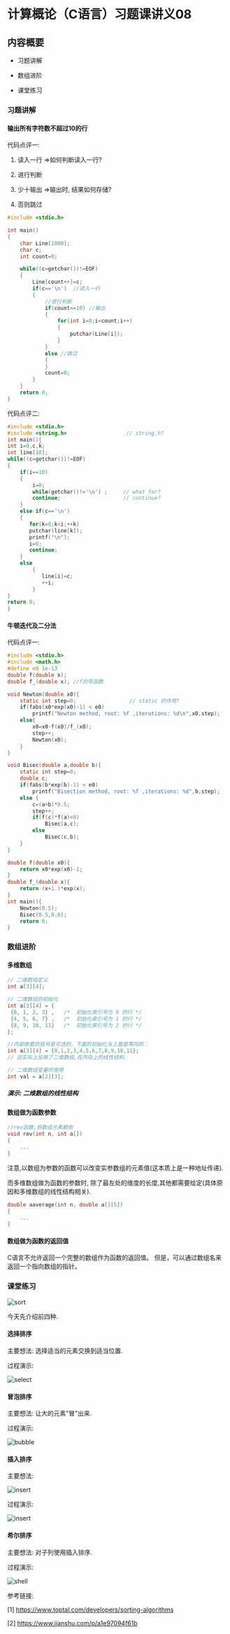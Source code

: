 # 计算概论（C语言）习题课讲义08

## 内容概要

- 习题讲解

- 数组进阶

- 课堂练习

### 习题讲解

#### 输出所有字符数不超过10的行

代码点评一:

1. 读入一行 =>如何判断读入一行?

2. 进行判断

3. 少十输出 =>输出时, 结果如何存储?

4. 否则跳过

```c
#include <stdio.h>

int main()
{
    char Line[1000];
    char c;
    int count=0;

    while((c=getchar())!=EOF)
    {
        Line[count++]=c;
        if(c=='\n')  //读入一行
        {
            //进行判断
            if(count<=10) //输出
            {
                for(int i=0;i<count;i++)
                {
                    putchar(Line[i]);
                }
            }
            else //跳过
            {
            }
            count=0;
        }
    }
    return 0;
}
```

代码点评二:

```c
#include <stdio.h>
#include <string.h>                   // string.h?
int main(){
int i=0,c,k;
int line[10];
while((c=getchar())!=EOF)
{
    if(i==10)
    {
        i=0;
        while(getchar()!='\n') ;     // what for?
        continue;                    // continue?
    }
    else if(c=='\n')
    {
       for(k=0;k<i;++k)
       putchar(line[k]);
       printf("\n");
       i=0;
       continue;
    }
    else
        {
           line[i]=c;
           ++i;
        }
}
return 0;
}
```

#### 牛顿迭代及二分法

代码点评一:

```c
#include <stdio.h>
#include <math.h>
#define e0 1e-13
double f(double x);
double f_(double x); //f的导函数

void Newton(double x0){
    static int step=0;                 // static 的作用?
    if(fabs(x0*exp(x0)-1) < e0)
        printf("Newton method, root: %f ,iterations: %d\n",x0,step);
    else{
        x0=x0-f(x0)/f_(x0);
        step++;
        Newton(x0);
    }
}

void Bisec(double a,double b){
    static int step=0;
    double c;
    if(fabs(b*exp(b)-1) < e0)
        printf("Bisection method, root: %f ,iterations: %d",b,step);
    else {
        c=(a+b)*0.5;
        step++;
        if(f(c)*f(a)<0)
            Bisec(a,c);
        else
            Bisec(c,b);
    }
}

double f(double x0){
    return x0*exp(x0)-1;
}
double f_(double x){
    return (x+1.)*exp(x);
}
int main(){
    Newton(0.5);
    Bisec(0.5,0.6);
    return 0;
}
```

### 数组进阶

#### 多维数组

```c
// 二维数组定义
int a[3][4];

// 二维数组的初始化
int a[3][4] = {  
 {0, 1, 2, 3} ,   /*  初始化索引号为 0 的行 */
 {4, 5, 6, 7} ,   /*  初始化索引号为 1 的行 */
 {8, 9, 10, 11}   /*  初始化索引号为 2 的行 */
};

//内部嵌套的括号是可选的，下面的初始化与上面是等同的：
int a[3][4] = {0,1,2,3,4,5,6,7,8,9,10,11};
// 这实际上反映了二维数组,在内存上的线性结构.

// 二维数组变量的使用
int val = a[2][3];
```

##### 演示: 二维数组的线性结构

#### 数组做为函数参数

```c
//rev函数,将数组元素颠倒
void rev(int n, int a[])
{
    ...
}
```

注意,以数组为参数的函数可以改变实参数组的元素值(这本质上是一种地址传递).

而多维数组做为函数的参数时, 除了最左处的维度的长度,其他都需要给定(具体原因和多维数组的线性结构相关).

```c
double aaverage(int n, double a[][5])
{
    ...
}
```

#### 数组做为函数的返回值

C语言不允许返回一个完整的数组作为函数的返回值。
但是，可以通过数组名来返回一个指向数组的指针。

### 课堂练习

![sort](./in_all.png)

今天先介绍前四种.

#### 选择排序

主要想法: 选择适当的元素交换到适当位置.

过程演示:

![select](./select.gif)

#### 冒泡排序

主要想法: 让大的元素"冒"出来.

过程演示:

![bubble](./bubble.gif)

#### 插入排序

主要想法:

![insert](./insert.png)

过程演示:

![insert](./insert.gif)

#### 希尔排序

主要想法: 对子列使用插入排序.

过程演示:

![shell](./shell.png)

参考链接:

[1] https://www.toptal.com/developers/sorting-algorithms

[2] https://www.jianshu.com/p/a1e97094f61b